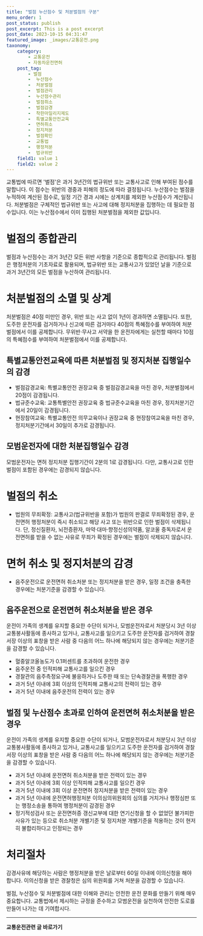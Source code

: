 ```yaml
---
title: "벌점 누산점수 및 처분벌점의 구분"
menu_order: 1
post_status: publish
post_excerpt: This is a post excerpt
post_date: 2023-10-15 04:31:47
featured_image: _images/교통운전.png
taxonomy:
    category:
        - 교통운전
        - 자동차운전면허
    post_tag:
        - 벌점
        -  누산점수
        -  처분벌점
        -  벌점관리
        -  누산점수관리
        -  벌점취소
        -  벌점감경
        -  착한마일리지제도
        -  특별교통안전교육
        -  면허취소
        -  정지처분
        -  벌점확인
        -  교통법
        -  행정처분
        -  법규위반
    field1: value 1
    field2: value 2
---
```



교통법에 따르면 '벌점'은 과거 3년간의 법규위반 또는 교통사고로 인해 부여된 점수를 말합니다. 이 점수는 위반의 경중과 피해의 정도에 따라 결정됩니다. 누산점수는 벌점을 누적하여 계산된 점수로, 일정 기간 경과 시에는 상계치를 제외한 누산점수가 계산됩니다. 처분벌점은 구체적인 법규위반 또는 사고에 대해 정지처분을 집행하는 데 필요한 점수입니다. 이는 누산점수에서 이미 집행된 처분벌점을 제외한 값입니다.

# 벌점의 종합관리

벌점과 누산점수는 과거 3년간 모든 위반 사항을 기준으로 종합적으로 관리됩니다. 벌점은 행정처분의 기초자료로 활용되며, 법규위반 또는 교통사고가 있었던 날을 기준으로 과거 3년간의 모든 벌점을 누산하여 관리됩니다.

# 처분벌점의 소멸 및 상계

처분벌점은 40점 미만인 경우, 위반 또는 사고 없이 1년이 경과하면 소멸됩니다. 또한, 도주한 운전자를 검거하거나 신고에 따른 검거마다 40점의 특혜점수를 부여하여 처분벌점에서 이를 공제합니다. 무위반·무사고 서약을 한 운전자에게는 실천할 때마다 10점의 특혜점수를 부여하여 처분벌점에서 이를 공제합니다.

## 특별교통안전교육에 따른 처분벌점 및 정지처분 집행일수의 감경

- 벌점감경교육: 특별교통안전 권장교육 중 벌점감경교육을 마친 경우, 처분벌점에서 20점이 감경됩니다.
- 법규준수교육: 교통특별안전 권장교육 중 법규준수교육을 마친 경우, 정지처분기간에서 20일이 감경됩니다.
- 현장참여교육: 특별교통안전 의무교육이나 권장교육 중 현장참여교육을 마친 경우, 정지처분기간에서 30일이 추가로 감경됩니다.

## 모범운전자에 대한 처분집행일수 감경

모범운전자는 면허 정지처분 집행기간이 2분의 1로 감경됩니다. 다만, 교통사고로 인한 벌점이 포함된 경우에는 감경되지 않습니다.

# 벌점의 취소

- 법원의 무죄확정: 교통사고(법규위반을 포함)가 법원의 판결로 무죄확정된 경우, 운전면허 행정처분이 즉시 취소되고 해당 사고 또는 위반으로 인한 벌점이 삭제됩니다. 단, 정신질환자, 뇌전증환자, 마약·대마·향정신성의약품, 알코올 중독자로서 운전면허를 받을 수 없는 사유로 무죄가 확정된 경우에는 벌점이 삭제되지 않습니다.

# 면허 취소 및 정지처분의 감경

- 음주운전으로 운전면허 취소처분 또는 정지처분을 받은 경우, 일정 조건을 충족한 경우에는 처분기준을 감경할 수 있습니다.

## 음주운전으로 운전면허 취소처분을 받은 경우

운전이 가족의 생계를 유지할 중요한 수단이 되거나, 모범운전자로서 처분당시 3년 이상 교통봉사활동에 종사하고 있거나, 교통사고를 일으키고 도주한 운전자를 검거하여 경찰서장 이상의 표창을 받은 사람 중 다음의 어느 하나에 해당되지 않는 경우에는 처분기준을 감경할 수 있습니다.
- 혈중알코올농도가 0.1퍼센트를 초과하여 운전한 경우
- 음주운전 중 인적피해 교통사고를 일으킨 경우
- 경찰관의 음주측정요구에 불응하거나 도주한 때 또는 단속경찰관을 폭행한 경우
- 과거 5년 이내에 3회 이상의 인적피해 교통사고의 전력이 있는 경우
- 과거 5년 이내에 음주운전의 전력이 있는 경우

## 벌점 및 누산점수 초과로 인하여 운전면허 취소처분을 받은 경우

운전이 가족의 생계를 유지할 중요한 수단이 되거나, 모범운전자로서 처분당시 3년 이상 교통봉사활동에 종사하고 있거나, 교통사고를 일으키고 도주한 운전자를 검거하여 경찰서장 이상의 표창을 받은 사람 중 다음의 어느 하나에 해당되지 않는 경우에는 처분기준을 감경할 수 있습니다.
- 과거 5년 이내에 운전면허 취소처분을 받은 전력이 있는 경우
- 과거 5년 이내에 3회 이상 인적피해 교통사고를 일으킨 경우
- 과거 5년 이내에 3회 이상 운전면허 정지처분을 받은 전력이 있는 경우
- 과거 5년 이내에 운전면허행정처분 이의심의위원회의 심의를 거치거나 행정심판 또는 행정소송을 통하여 행정처분이 감경된 경우
- 정기적성검사 또는 운전면허증 갱신교부에 대한 연기신청을 할 수 없었던 불가피한 사유가 있는 등으로 취소처분 개별기준 및 정지처분 개별기준을 적용하는 것이 현저히 불합리하다고 인정되는 경우

# 처리절차

감경사유에 해당하는 사람은 행정처분을 받은 날로부터 60일 이내에 이의신청을 해야 합니다. 이의신청을 받은 경찰청은 심의 위원회를 거쳐 처분을 감경할 수 있습니다.

벌점, 누산점수 및 처분벌점에 대한 이해와 관리는 안전한 운전 문화를 만들기 위해 매우 중요합니다. 교통법에서 제시하는 규정을 준수하고 모범운전을 실천하여 안전한 도로를 만들어 나가는 데 기여합시다.


<!-- wp:separator -->
<hr class="wp-block-separator has-alpha-channel-opacity"/>
<!-- /wp:separator -->
<!-- wp:group {"backgroundColor":"base","layout":{"type":"constrained"}} -->
<div class="wp-block-group has-base-background-color has-background"><!-- wp:paragraph {"align":"center","fontSize":"large"} -->
<p class="has-text-align-center has-large-font-size"><strong>교통운전관련 글 바로가기</strong></p>
<!-- /wp:paragraph -->


<!-- wp:latest-posts{"categories": [{"id": 1440, "count": 19, "description": "", "link": "https://uknowlaw.com/category/%ea%b5%90%ed%86%b5%ec%9a%b4%ec%a0%84/", "name": "교통운전", "slug": "교통운전", "taxonomy": "category", "parent": 0, "meta": [],"_links":{"self":[{"href":"https://uknowlaw.com/wp-
json/wp/v2/categories/1440"}],"collection":[{"href":"https://uknowlaw.com/wp-json/wp/v2/categories"}],"about":[{"href":"https://uknowlaw.com/wp-
json/wp/v2/taxonomies/category"}],"wp:post_type":[{"href":"https://uknowlaw.com/wp-json/wp/v2/posts?categories=
1440"}],"curies":[{"name":"wp","href":"https://api.w.org/{rel}","templated":true}]}}],"postsToShow":100,"excerptLength":28,"postLayout":"grid","columns":2,"featuredImageAlign":"left","featuredImageSizeSlug":"large","fontSize":"medium"} /-->
</div>
<!-- /wp:group -->
    